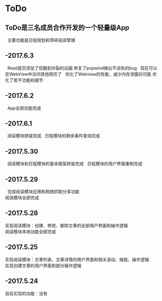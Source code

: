 # ToDo
## ToDo是三名成员合作开发的一个轻量级App
  
   主要功能是日程规划和零碎阅读管理

## -2017.6.3
   Read首页添加了炫酷到炸裂的动画 
   修复了popwind弹出不消失的bug
   现在可以在WebView中访问其他网页了 
   优化了Webview的性能，减少内存泄露的可能 
   优化了若干功能和细节
   
## -2017.6.2
   App全部功能完成 
   
## -2017.6.1
   阅读模块拼装完成 
   日程模块的剩余事件查询完成
   
## -2017.5.30
   阅读模块和日程模块的基本框架拼装完成 
   日程模块的用户界面重制完成
   
## -2017.5.29
   完成阅读模块应用和网络抓取分享功能  
   阅读模块全部完成

## -2017.5.28 
   实现阅读模块：创建、修改、删除文章的全部用户界面和操作逻辑   
   阅读模块本地功能全部完成
   
## -2017.5.25
   实现阅读模块：文章列表、文章详情的用户界面和相关滚动、缩放、操作逻辑   
   实现创建文章的用户界面和部分操作逻辑
   
## -2017.5.24
   目前实现的功能：没有 


